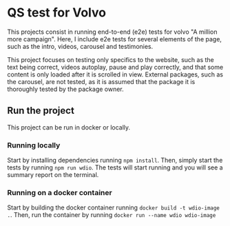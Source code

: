 # QS test for Volvo

This projects consist in running end-to-end (e2e) tests for volvo "A million more campaign". Here, I include e2e tests for several elements of the page, such as the intro, videos, carousel and testimonies.

This project focuses on testing only specifics to the website, such as the text being correct, videos autoplay, pause and play correctly, and that some content is only loaded after it is scrolled in view. External packages, such as the carousel, are not tested, as it is assumed that the package it is thoroughly tested by the package owner.

## Run the project

This project can be run in docker or locally.

### Running locally

Start by installing dependencies running `npm install`. Then, simply start the tests by running `npm run wdio`. The tests will start running and you will see a summary report on the terminal.

### Running on a docker container

Start by building the docker container running `docker build -t wdio-image .`. Then, run the container by running `docker run --name wdio wdio-image`

